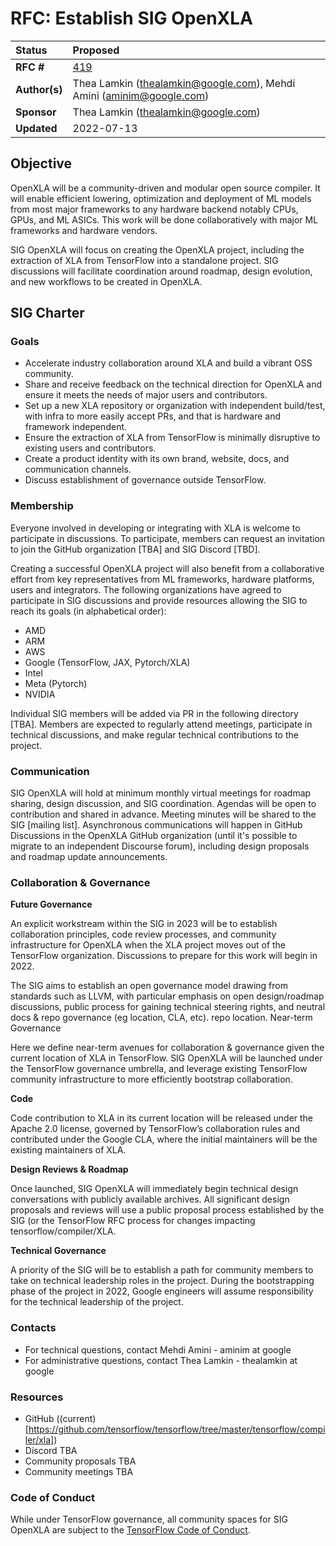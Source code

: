 # RFC: Establish SIG OpenXLA

| Status        | Proposed     |
:-------------- |:---------------------------------------------------- |
| **RFC #**     | [419](https://github.com/tensorflow/community/pull/419)|
| **Author(s)** | Thea Lamkin (thealamkin@google.com), Mehdi Amini (aminim@google.com) |
| **Sponsor**   | Thea Lamkin (thealamkin@google.com)            |
| **Updated**   | 2022-07-13                                           |

## Objective

OpenXLA will be a community-driven and modular open source compiler. It will enable efficient lowering, optimization and deployment of ML models from most major frameworks to any hardware backend notably CPUs, GPUs, and ML ASICs. This work will be done collaboratively with major ML frameworks and hardware vendors.

SIG OpenXLA will focus on creating the OpenXLA project, including the extraction of XLA from TensorFlow into a standalone project. SIG discussions will facilitate coordination around roadmap, design evolution, and new workflows to be created in OpenXLA. 

## SIG Charter

### Goals

* Accelerate industry collaboration around XLA and build a vibrant OSS community.
* Share and receive feedback on the technical direction for OpenXLA and ensure it meets the needs of major users and contributors.
* Set up a new XLA repository or organization with independent build/test, with infra to more easily accept PRs, and that is hardware and framework independent. 
* Ensure the extraction of XLA from TensorFlow is minimally disruptive to existing users and contributors.  
* Create a product identity with its own brand, website, docs, and communication channels.
* Discuss establishment of governance outside TensorFlow. 

### Membership

Everyone involved in developing or integrating with XLA is welcome to participate in discussions. To participate, members can request an invitation to join the GitHub organization [TBA] and SIG Discord [TBD]. 

Creating a successful OpenXLA project will also benefit from a collaborative effort from key representatives from ML frameworks, hardware platforms, users and integrators. The following organizations have agreed to participate in SIG discussions and provide resources allowing the SIG to reach its goals (in alphabetical order):

* AMD
* ARM
* AWS
* Google (TensorFlow, JAX, Pytorch/XLA)
* Intel
* Meta (Pytorch)
* NVIDIA

Individual SIG members will be added via PR in the following directory [TBA]. Members are expected to regularly attend meetings, participate in technical discussions, and make regular technical contributions to the project. 

### Communication

SIG OpenXLA will hold at minimum monthly virtual meetings for roadmap sharing, design discussion, and SIG coordination. Agendas will be open to contribution and shared in advance. Meeting minutes will be shared to the SIG [mailing list]. 
Asynchronous communications will happen in GitHub Discussions in the OpenXLA GitHub organization (until it's possible to migrate to an independent Discourse forum), including design proposals and roadmap update announcements. 

### Collaboration & Governance 

**Future Governance** 

An explicit workstream within the SIG in 2023 will be to establish collaboration principles, code review processes, and community infrastructure for OpenXLA when the XLA project moves out of the TensorFlow organization. Discussions to prepare for this work will begin in 2022.

The SIG aims to establish an open governance model drawing from standards such as LLVM, with particular emphasis on open design/roadmap discussions, public process for gaining technical steering rights, and neutral docs & repo governance (eg location, CLA, etc). repo location.
Near-term Governance

Here we define near-term avenues for collaboration & governance given the current location of XLA in TensorFlow. SIG OpenXLA will be launched under the TensorFlow governance umbrella, and leverage existing TensorFlow community infrastructure to more efficiently bootstrap collaboration.

**Code**

Code contribution to XLA in its current location will be released under the Apache 2.0 license, governed by TensorFlow’s collaboration rules and contributed under the Google CLA, where the initial maintainers will be the existing maintainers of XLA.

**Design Reviews & Roadmap**

Once launched, SIG OpenXLA will immediately begin technical design conversations with publicly available archives. All significant design proposals and reviews will use a public proposal process established by the SIG (or the TensorFlow RFC process for changes impacting tensorflow/compiler/XLA.  

**Technical Governance**

A priority of the SIG will be to establish a path for community members to take on technical leadership roles in the project. During the bootstrapping phase of the project in 2022, Google engineers will assume responsibility for the technical leadership of the project.

### Contacts
* For technical questions, contact Mehdi Amini - aminim at google  
* For administrative questions, contact Thea Lamkin - thealamkin at google
### Resources
* GitHub ((current)[https://github.com/tensorflow/tensorflow/tree/master/tensorflow/compiler/xla])
* Discord TBA
* Community proposals TBA
* Community meetings TBA

### Code of Conduct
While under TensorFlow governance, all community spaces for SIG OpenXLA are subject to the [TensorFlow Code of Conduct](https://github.com/tensorflow/tensorflow/blob/master/CODE_OF_CONDUCT.md). 
